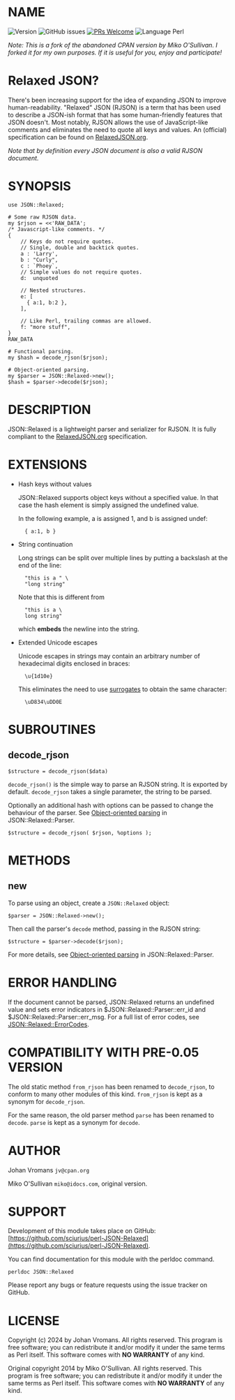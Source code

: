 # NAME

![Version](https://img.shields.io/github/v/release/sciurius/perl-JSON-Relaxed)
![GitHub issues](https://img.shields.io/github/issues/sciurius/perl-JSON-Relaxed)
[![PRs Welcome](https://img.shields.io/badge/PRs-welcome-brightgreen.svg)](http://makeapullrequest.com)
![Language Perl](https://img.shields.io/badge/Language-Perl-blue)

 *Note: This is a fork of the abandoned CPAN version by Miko
O'Sullivan. I forked it for my own purposes. If it is useful for you,
enjoy and participate!*

# Relaxed JSON?

There's been increasing support for the idea of expanding JSON to improve
human-readability.
"Relaxed" JSON (RJSON) is a term that has been used to describe a
JSON-ish format that has some human-friendly features that JSON doesn't.
Most notably, RJSON allows the use of JavaScript-like comments and
eliminates the need to quote all keys and values.
An (official) specification can be found on
[RelaxedJSON.org](https://www.relaxedjson.org).

_Note that by definition every JSON document is also a valid RJSON document._

# SYNOPSIS

    use JSON::Relaxed;

    # Some raw RJSON data.
    my $rjson = <<'RAW_DATA';
    /* Javascript-like comments. */
    {
        // Keys do not require quotes.
        // Single, double and backtick quotes.
        a : 'Larry',
        b : "Curly",
        c : `Phoey`,
        // Simple values do not require quotes.
        d:  unquoted

        // Nested structures.
        e: [
          { a:1, b:2 },
        ],

        // Like Perl, trailing commas are allowed.
        f: "more stuff",
    }
    RAW_DATA

    # Functional parsing.
    my $hash = decode_rjson($rjson);

    # Object-oriented parsing.
    my $parser = JSON::Relaxed->new();
    $hash = $parser->decode($rjson);

# DESCRIPTION

JSON::Relaxed is a lightweight parser and serializer for RJSON.
It is fully compliant to the [RelaxedJSON.org](https://www.relaxedjson.org/specification) specification.

# EXTENSIONS

- Hash keys without values

    JSON::Relaxed supports object keys without a specified value.
    In that case the hash element is simply assigned the undefined value.

    In the following example, a is assigned 1, and b is assigned undef:

        { a:1, b }

- String continuation

    Long strings can be split over multiple lines by putting a backslash
    at the end of the line:

        "this is a " \
        "long string"

    Note that this is different from

        "this is a \
        long string"

    which **embeds** the newline into the string.

- Extended Unicode escapes

    Unicode escapes in strings may contain an arbitrary number of hexadecimal
    digits enclosed in braces:

        \u{1d10e}

    This eliminates the need to use [surrogates](https://unicode.org/faq/utf_bom.html#utf16-2) to obtain the same character:

        \uD834\uDD0E

# SUBROUTINES

## decode\_rjson

    $structure = decode_rjson($data)

`decode_rjson()` is the simple way to parse an RJSON string.
It is exported by default.
`decode_rjson` takes a single parameter, the string to be parsed.

Optionally an additional hash with options can be passed
to change the behaviour of the parser.
See [Object-oriented parsing](https://metacpan.org/pod/JSON::Relaxed::Parser#Object-oriented-parsing)
in JSON::Relaxed::Parser.

    $structure = decode_rjson( $rjson, %options );

# METHODS

## new

To parse using an object, create a `JSON::Relaxed` object:

    $parser = JSON::Relaxed->new();

Then call the parser's `decode` method, passing in the RJSON string:

    $structure = $parser->decode($rjson);

For more details, see [Object-oriented parsing](https://metacpan.org/pod/JSON::Relaxed::Parser#Object-oriented-parsing) in JSON::Relaxed::Parser.

# ERROR HANDLING

If the document cannot be parsed, JSON::Relaxed returns an undefined
value and sets error indicators in $JSON::Relaxed::Parser::err\_id and
$JSON::Relaxed::Parser::err\_msg. For a full list of error codes, see
[JSON::Relaxed::ErrorCodes](https://metacpan.org/pod/JSON::Relaxed::ErrorCodes).

# COMPATIBILITY WITH PRE-0.05 VERSION

The old static method `from_rjson` has been renamed to `decode_rjson`,
to conform to many other modules of this kind.
`from_rjson` is kept as a synonym for `decode_rjson`.

For the same reason, the old parser method `parse` has been renamed to `decode`.
`parse` is kept as a synonym for `decode`.

# AUTHOR

Johan Vromans `jv@cpan.org`

Miko O'Sullivan `miko@idocs.com`, original version.

# SUPPORT

Development of this module takes place on GitHub:
[https://github.com/sciurius/perl-JSON-Relaxed](https://github.com/sciurius/perl-JSON-Relaxed).

You can find documentation for this module with the perldoc command.

    perldoc JSON::Relaxed

Please report any bugs or feature requests using the issue tracker on
GitHub.

# LICENSE

Copyright (c) 2024 by Johan Vromans. All rights reserved. This
program is free software; you can redistribute it and/or modify it
under the same terms as Perl itself. This software comes with **NO
WARRANTY** of any kind.

Original copyright 2014 by Miko O'Sullivan. All rights reserved. This
program is free software; you can redistribute it and/or modify it
under the same terms as Perl itself. This software comes with **NO
WARRANTY** of any kind.

